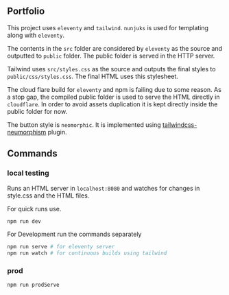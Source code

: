 ## Portfolio

This project uses `eleventy` and `tailwind`. `nunjuks` is used for templating
along with `eleventy`.

The contents in the `src` folder are considered by `eleventy` as the source and
outputted to `public` folder. The public folder is served in the HTTP server.

Tailwind uses `src/styles.css` as the source and outputs the final styles to
`public/css/styles.css`. The final HTML uses this stylesheet.

The cloud flare build for `eleventy` and npm is failing due to some reason. As a
stop gap, the compiled public folder is used to serve the HTML directly in
`cloudflare`. In order to avoid assets duplication it is kept directly inside
the public folder for now.

The button style is `neomorphic`. It is implemented using
[tailwindcss-neumorphism](https://github.com/sambeevors/tailwindcss-neumorphism)
plugin.

## Commands

### local testing

Runs an HTML server in `localhost:8080` and watches for changes in style.css and
the HTML files.

For quick runs use.

```bash
npm run dev
```

For Development run the commands separately

```bash
npm run serve # for eleventy server
npm run watch # for continuous builds using tailwind
```

### prod

```bash
npm run prodServe
```
